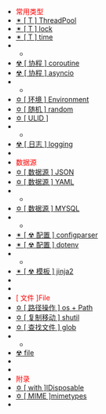 -  <span style='color:RED'>常用类型</span>
-  [✴ [ T ] ThreadPool](n1.0.0.md)
-  [✴ [ T ] lock](n2.0.0.md)
-  [✴ [ T ] time](n3.0.0.md)
-  -
-  [☢ [ 协程 ] coroutine](n5.0.0.md)
-  [☢ [ 协程 ] asyncio](n6.0.0.md)
-  -
-  [✡ [ 环境 ] Environment ](s3.0.0.md)
-  [✡ [ 随机 ] random](s4.0.0.md)
-  [✡ [ ULID ] ](s9.0.0.md)
-  -
-  [☢ [ 日志 ] logging ](s10.0.0.md)
-  
-  <span style='color:RED'>数据源</span>
-  [✡ [ 数据源 ] JSON](s1.0.0.md)
-  [✡ [ 数据源 ] YAML](s2.0.0.md)
-  -
-  [✡ [ 数据源 ] MYSQL](s5.0.0.md)
-  -
-  [✴ [ ☢ 配置 ] configparser](s7.0.0.md)
-  [✴ [ ☢ 配置 ] dotenv](s7_2.0.0.md)
-  -
-  [✴ [ ☢ 模板 ] jinja2](s8.0.0.md)
-  <!--[✴ [ ☢ 配置 ] pydantic_settings](s7_1.0.0.md)-->
-  
-  <span style='color:RED'>[ 文件 ]File</span>
-  [✡ [ 路径操作 ] os + Path](f1.0.0.md)
-  [✡ [ 复制移动 ] shutil ](f3.0.0.md)
-  [✡ [ 查找文件 ] glob ](f4.0.0.md)
-  -
-  [☢ file ](f6.0.0.md)
-  
-  
-  <span style='color:RED'>附录</span>
-  [✡ [ with ]IDisposable ](v1.0.0.md)
-  [✡ [ MIME ]mimetypes](v2.0.0.md)
-  



